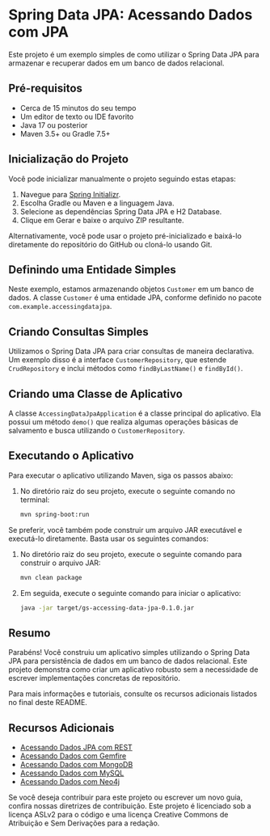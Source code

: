 # Spring Data JPA: Acessando Dados com JPA

Este projeto é um exemplo simples de como utilizar o Spring Data JPA para armazenar e recuperar dados em um banco de dados relacional.

## Pré-requisitos

- Cerca de 15 minutos do seu tempo
- Um editor de texto ou IDE favorito
- Java 17 ou posterior
- Maven 3.5+ ou Gradle 7.5+

## Inicialização do Projeto

Você pode inicializar manualmente o projeto seguindo estas etapas:

1. Navegue para [Spring Initializr](https://start.spring.io).
2. Escolha Gradle ou Maven e a linguagem Java.
3. Selecione as dependências Spring Data JPA e H2 Database.
4. Clique em Gerar e baixe o arquivo ZIP resultante.

Alternativamente, você pode usar o projeto pré-inicializado e baixá-lo diretamente do repositório do GitHub ou cloná-lo usando Git.

## Definindo uma Entidade Simples

Neste exemplo, estamos armazenando objetos `Customer` em um banco de dados. A classe `Customer` é uma entidade JPA, conforme definido no pacote `com.example.accessingdatajpa`.

## Criando Consultas Simples

Utilizamos o Spring Data JPA para criar consultas de maneira declarativa. Um exemplo disso é a interface `CustomerRepository`, que estende `CrudRepository` e inclui métodos como `findByLastName()` e `findById()`.

## Criando uma Classe de Aplicativo

A classe `AccessingDataJpaApplication` é a classe principal do aplicativo. Ela possui um método `demo()` que realiza algumas operações básicas de salvamento e busca utilizando o `CustomerRepository`.

## Executando o Aplicativo

Para executar o aplicativo utilizando Maven, siga os passos abaixo:

1. No diretório raiz do seu projeto, execute o seguinte comando no terminal:

    ```bash
    mvn spring-boot:run
    ```

Se preferir, você também pode construir um arquivo JAR executável e executá-lo diretamente. Basta usar os seguintes comandos:

1. No diretório raiz do seu projeto, execute o seguinte comando para construir o arquivo JAR:

    ```bash
    mvn clean package
    ```

2. Em seguida, execute o seguinte comando para iniciar o aplicativo:

    ```bash
    java -jar target/gs-accessing-data-jpa-0.1.0.jar
    ```

## Resumo

Parabéns! Você construiu um aplicativo simples utilizando o Spring Data JPA para persistência de dados em um banco de dados relacional. Este projeto demonstra como criar um aplicativo robusto sem a necessidade de escrever implementações concretas de repositório.

Para mais informações e tutoriais, consulte os recursos adicionais listados no final deste README.

## Recursos Adicionais

- [Acessando Dados JPA com REST](https://spring.io/guides/gs/accessing-data-rest/)
- [Acessando Dados com Gemfire](https://spring.io/guides/gs/accessing-data-gemfire/)
- [Acessando Dados com MongoDB](https://spring.io/guides/gs/accessing-data-mongodb/)
- [Acessando Dados com MySQL](https://spring.io/guides/gs/accessing-data-mysql/)
- [Acessando Dados com Neo4j](https://spring.io/guides/gs/accessing-data-neo4j/)
  
Se você deseja contribuir para este projeto ou escrever um novo guia, confira nossas diretrizes de contribuição. Este projeto é licenciado sob a licença ASLv2 para o código e uma licença Creative Commons de Atribuição e Sem Derivações para a redação.
